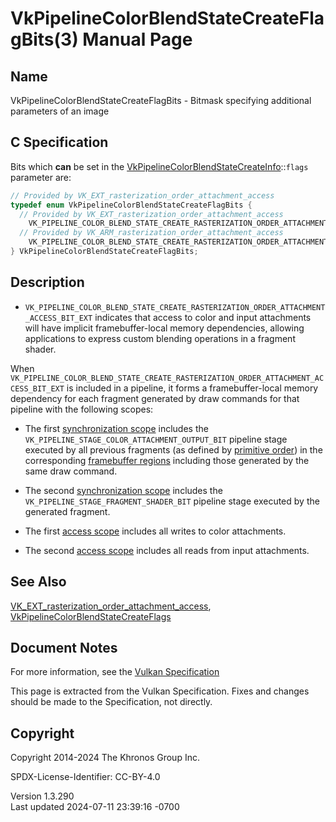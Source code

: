 # VkPipelineColorBlendStateCreateFlagBits(3) Manual Page

## Name

VkPipelineColorBlendStateCreateFlagBits - Bitmask specifying additional
parameters of an image



## <a href="#_c_specification" class="anchor"></a>C Specification

Bits which **can** be set in the
[VkPipelineColorBlendStateCreateInfo](https://registry.khronos.org/vulkan/specs/1.3-extensions/man/html/VkPipelineColorBlendStateCreateInfo.html)::`flags`
parameter are:

``` c
// Provided by VK_EXT_rasterization_order_attachment_access
typedef enum VkPipelineColorBlendStateCreateFlagBits {
  // Provided by VK_EXT_rasterization_order_attachment_access
    VK_PIPELINE_COLOR_BLEND_STATE_CREATE_RASTERIZATION_ORDER_ATTACHMENT_ACCESS_BIT_EXT = 0x00000001,
  // Provided by VK_ARM_rasterization_order_attachment_access
    VK_PIPELINE_COLOR_BLEND_STATE_CREATE_RASTERIZATION_ORDER_ATTACHMENT_ACCESS_BIT_ARM = VK_PIPELINE_COLOR_BLEND_STATE_CREATE_RASTERIZATION_ORDER_ATTACHMENT_ACCESS_BIT_EXT,
} VkPipelineColorBlendStateCreateFlagBits;
```

## <a href="#_description" class="anchor"></a>Description

- `VK_PIPELINE_COLOR_BLEND_STATE_CREATE_RASTERIZATION_ORDER_ATTACHMENT_ACCESS_BIT_EXT`
  indicates that access to color and input attachments will have
  implicit framebuffer-local memory dependencies, allowing applications
  to express custom blending operations in a fragment shader.

When
`VK_PIPELINE_COLOR_BLEND_STATE_CREATE_RASTERIZATION_ORDER_ATTACHMENT_ACCESS_BIT_EXT`
is included in a pipeline, it forms a framebuffer-local memory
dependency for each fragment generated by draw commands for that
pipeline with the following scopes:

- The first <a
  href="https://registry.khronos.org/vulkan/specs/1.3-extensions/html/vkspec.html#synchronization-dependencies-scopes"
  target="_blank" rel="noopener">synchronization scope</a> includes the
  `VK_PIPELINE_STAGE_COLOR_ATTACHMENT_OUTPUT_BIT` pipeline stage
  executed by all previous fragments (as defined by <a
  href="https://registry.khronos.org/vulkan/specs/1.3-extensions/html/vkspec.html#drawing-primitive-order"
  target="_blank" rel="noopener">primitive order</a>) in the
  corresponding <a
  href="https://registry.khronos.org/vulkan/specs/1.3-extensions/html/vkspec.html#synchronization-framebuffer-regions"
  target="_blank" rel="noopener">framebuffer regions</a> including those
  generated by the same draw command.

- The second <a
  href="https://registry.khronos.org/vulkan/specs/1.3-extensions/html/vkspec.html#synchronization-dependencies-scopes"
  target="_blank" rel="noopener">synchronization scope</a> includes the
  `VK_PIPELINE_STAGE_FRAGMENT_SHADER_BIT` pipeline stage executed by the
  generated fragment.

- The first <a
  href="https://registry.khronos.org/vulkan/specs/1.3-extensions/html/vkspec.html#synchronization-dependencies-access-scopes"
  target="_blank" rel="noopener">access scope</a> includes all writes to
  color attachments.

- The second <a
  href="https://registry.khronos.org/vulkan/specs/1.3-extensions/html/vkspec.html#synchronization-dependencies-access-scopes"
  target="_blank" rel="noopener">access scope</a> includes all reads
  from input attachments.

## <a href="#_see_also" class="anchor"></a>See Also

[VK_EXT_rasterization_order_attachment_access](https://registry.khronos.org/vulkan/specs/1.3-extensions/man/html/VK_EXT_rasterization_order_attachment_access.html),
[VkPipelineColorBlendStateCreateFlags](https://registry.khronos.org/vulkan/specs/1.3-extensions/man/html/VkPipelineColorBlendStateCreateFlags.html)

## <a href="#_document_notes" class="anchor"></a>Document Notes

For more information, see the <a
href="https://registry.khronos.org/vulkan/specs/1.3-extensions/html/vkspec.html#VkPipelineColorBlendStateCreateFlagBits"
target="_blank" rel="noopener">Vulkan Specification</a>

This page is extracted from the Vulkan Specification. Fixes and changes
should be made to the Specification, not directly.

## <a href="#_copyright" class="anchor"></a>Copyright

Copyright 2014-2024 The Khronos Group Inc.

SPDX-License-Identifier: CC-BY-4.0

Version 1.3.290  
Last updated 2024-07-11 23:39:16 -0700
